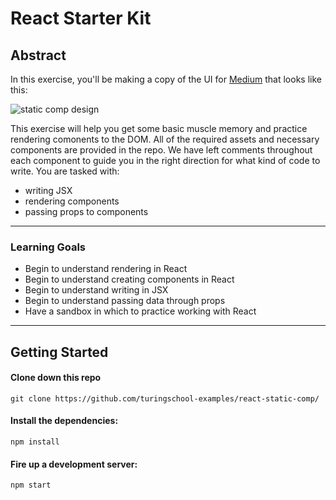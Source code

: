 # React Starter Kit


## Abstract

In this exercise, you'll be making a copy of the UI for [Medium](https://medium.com) that looks like this: 

![static comp design](https://i.imgur.com/8eQr70q.png)



This exercise will help you get some basic muscle memory and practice rendering comonents to the DOM. All of the required assets and necessary components are provided in the repo. We have left comments throughout each component to guide you in the right direction for what kind of code to write. You are tasked with:

* writing JSX
* rendering components
* passing props to components


--------------------------------



### Learning Goals

- Begin to understand rendering in React
- Begin to understand creating components in React
- Begin to understand writing in JSX
- Begin to understand passing data through props
- Have a sandbox in which to practice working with React


--------------------------------



## Getting Started

#### Clone down this repo
`git clone https://github.com/turingschool-examples/react-static-comp/`

#### Install the dependencies:

`npm install`

#### Fire up a development server:

`npm start`
